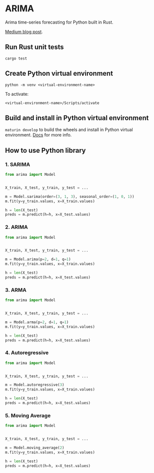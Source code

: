 # ARIMA
Arima time-series forecasting for Python built in Rust.

[Medium blog post](https://medium.com/@jcatankard_76170/sarimax-in-rust-d71488afd10b).

## Run Rust unit tests
`cargo test`

## Create Python virtual environment
`python -m venv <virtual-environment-name>`

To activate:

`<virtual-environment-name>/Scripts/activate`

## Build and install in Python virtual environment
`maturin develop` to build the wheels and install in Python virtual environment. [Docs](https://www.maturin.rs/local_development) for more info.

## How to use Python library

### 1. SARIMA
```Python
from arima import Model


X_train, X_test, y_train, y_test = ...

m = Model.sarima(order=(3, 1, 3), seasonal_order=(1, 0, 1))
m.fit(y=y_train.values, x=X_train.values)

h = len(X_test)
preds = m.predict(h=h, x=X_test.values)
```

### 2. ARIMA
```Python
from arima import Model


X_train, X_test, y_train, y_test = ...

m = Model.arima(p=2, d=1, q=1)
m.fit(y=y_train.values, x=X_train.values)

h = len(X_test)
preds = m.predict(h=h, x=X_test.values)
```

### 3. ARMA
```Python
from arima import Model


X_train, X_test, y_train, y_test = ...

m = Model.arma(p=2, d=1, q=1)
m.fit(y=y_train.values, x=X_train.values)

h = len(X_test)
preds = m.predict(h=h, x=X_test.values)
```

### 4. Autoregressive
```Python
from arima import Model


X_train, X_test, y_train, y_test = ...

m = Model.autoregressive(3)
m.fit(y=y_train.values, x=X_train.values)

h = len(X_test)
preds = m.predict(h=h, x=X_test.values)
```

### 5. Moving Average
```Python
from arima import Model


X_train, X_test, y_train, y_test = ...

m = Model.moving_average(2)
m.fit(y=y_train.values, x=X_train.values)

h = len(X_test)
preds = m.predict(h=h, x=X_test.values)
```